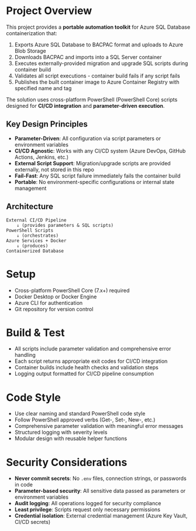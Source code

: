 # Project Overview
This project provides a **portable automation toolkit** for Azure SQL Database containerization that:
1. Exports Azure SQL Database to BACPAC format and uploads to Azure Blob Storage
2. Downloads BACPAC and imports into a SQL Server container
3. Executes externally-provided migration and upgrade SQL scripts during container build
4. Validates all script executions - container build fails if any script fails
5. Publishes the built container image to Azure Container Registry with specified name and tag

The solution uses cross-platform PowerShell (PowerShell Core) scripts designed for **CI/CD integration** and **parameter-driven execution**.

## Key Design Principles
- **Parameter-Driven**: All configuration via script parameters or environment variables
- **CI/CD Agnostic**: Works with any CI/CD system (Azure DevOps, GitHub Actions, Jenkins, etc.)
- **External Script Support**: Migration/upgrade scripts are provided externally, not stored in this repo
- **Fail-Fast**: Any SQL script failure immediately fails the container build
- **Portable**: No environment-specific configurations or internal state management

## Architecture
```
External CI/CD Pipeline
    ↓ (provides parameters & SQL scripts)
PowerShell Scripts
    ↓ (orchestrates)
Azure Services + Docker
    ↓ (produces)
Containerized Database
```

# Setup
- Cross-platform PowerShell Core (7.x+) required
- Docker Desktop or Docker Engine
- Azure CLI for authentication
- Git repository for version control

# Build & Test
- All scripts include parameter validation and comprehensive error handling
- Each script returns appropriate exit codes for CI/CD integration
- Container builds include health checks and validation steps
- Logging output formatted for CI/CD pipeline consumption

# Code Style
- Use clear naming and standard PowerShell code style
- Follow PowerShell approved verbs (Get-, Set-, New-, etc.)
- Comprehensive parameter validation with meaningful error messages
- Structured logging with severity levels
- Modular design with reusable helper functions

# Security Considerations
- **Never commit secrets**: No `.env` files, connection strings, or passwords in code
- **Parameter-based security**: All sensitive data passed as parameters or environment variables
- **Audit logging**: All operations logged for security compliance
- **Least privilege**: Scripts request only necessary permissions
- **Credential isolation**: External credential management (Azure Key Vault, CI/CD secrets)


